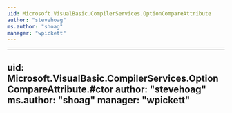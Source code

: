 ```yaml
---
uid: Microsoft.VisualBasic.CompilerServices.OptionCompareAttribute
author: "stevehoag"
ms.author: "shoag"
manager: "wpickett"
---
```


---
uid: Microsoft.VisualBasic.CompilerServices.OptionCompareAttribute.#ctor
author: "stevehoag"
ms.author: "shoag"
manager: "wpickett"
---
